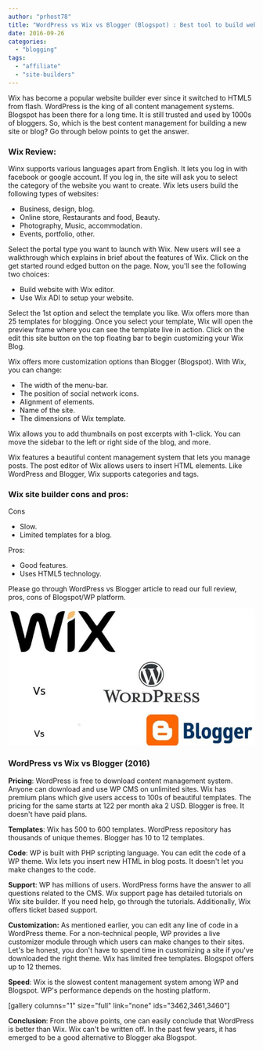 ```yaml
---
author: "prhost78"
title: "WordPress vs Wix vs Blogger (Blogspot) : Best tool to build website is..."
date: 2016-09-26
categories: 
  - "blogging"
tags: 
  - "affiliate"
  - "site-builders"
---
```


Wix has become a popular website builder ever since it switched to HTML5 from flash. WordPress is the king of all content management systems. Blogspot has been there for a long time. It is still trusted and used by 1000s of bloggers. So, which is the best content management for building a new site or blog? Go through below points to get the answer.

### Wix Review:

Winx supports various languages apart from English. It lets you log in with facebook or google account. If you log in, the site will ask you to select the category of the website you want to create. Wix lets users build the following types of websites:

- Business, design, blog.
- Online store, Restaurants and food, Beauty.
- Photography, Music, accommodation.
- Events, portfolio, other.

Select the portal type you want to launch with Wix. New users will see a walkthrough which explains in brief about the features of Wix. Click on the get started round edged button on the page. Now, you'll see the following two choices:

- Build website with Wix editor.
- Use Wix ADI to setup your website.

Select the 1st option and select the template you like. Wix offers more than 25 templates for blogging. Once you select your template, Wix will open the preview frame where you can see the template live in action. Click on the edit this site button on the top floating bar to begin customizing your Wix Blog.

Wix offers more customization options than Blogger (Blogspot). With Wix, you can change:

- The width of the menu-bar.
- The position of social network icons.
- Alignment of elements.
- Name of the site.
- The dimensions of Wix template.

Wix allows you to add thumbnails on post excerpts with 1-click. You can move the sidebar to the left or right side of the blog, and more.

Wix features a beautiful content management system that lets you manage posts. The post editor of Wix allows users to insert HTML elements. Like WordPress and Blogger, Wix supports categories and tags.

### Wix site builder cons and pros:

Cons

- Slow.
- Limited templates for a blog.

Pros:

- Good features.
- Uses HTML5 technology.

Please go through WordPress vs Blogger article to read our full review, pros, cons of Blogspot/WP platform.

![wix vs WordPress vs BlogSpot 2016](images/wix-vs-wp-vs-blogspot.jpg)

### WordPress vs Wix vs Blogger (2016)

**Pricing**: WordPress is free to download content management system. Anyone can download and use WP CMS on unlimited sites. Wix has premium plans which give users access to 100s of beautiful templates. The pricing for the same starts at 122 per month aka 2 USD. Blogger is free. It doesn't have paid plans.

**Templates**: Wix has 500 to 600 templates. WordPress repository has thousands of unique themes. Blogger has 10 to 12 templates.

**Code**: WP is built with PHP scripting language. You can edit the code of a WP theme. Wix lets you insert new HTML in blog posts. It doesn't let you make changes to the code.

**Support**: WP has millions of users. WordPress forms have the answer to all questions related to the CMS. Wix support page has detailed tutorials on Wix site builder. If you need help, go through the tutorials. Additionally, Wix offers ticket based support.

**Customization:** As mentioned earlier, you can edit any line of code in a WordPress theme. For a non-technical people, WP provides a live customizer module through which users can make changes to their sites. Let's be honest, you don't have to spend time in customizing a site if you've downloaded the right theme. Wix has limited free templates. Blogspot offers up to 12 themes.

**Speed**: Wix is the slowest content management system among WP and Blogspot. WP's performance depends on the hosting platform.

\[gallery columns="1" size="full" link="none" ids="3462,3461,3460"\]

**Conclusion**: Fron the above points, one can easily conclude that WordPress is better than Wix. Wix can't be written off. In the past few years, it has emerged to be a good alternative to Blogger aka Blogspot.
